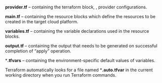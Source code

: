 **provider.tf** – containing the terraform block, , provider configurations.

**main.tf** – containing the resource blocks which define the resources to be created in the target cloud platform.

**variables.tf** – containing the variable declarations used in the resource blocks.

**output.tf** – containing the output that needs to be generated on successful completion of “apply” operation.

***.tfvars** – containing the environment-specific default values of variables.

Terraform automatically looks for a file named ***.auto.tfvar** in the current working directory when you run Terraform commands.
